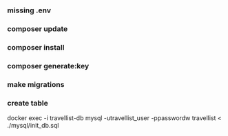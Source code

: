 
### missing .env
### composer update

### composer install 

### composer generate:key

### make migrations


### create table 
docker exec -i travellist-db mysql -utravellist_user -ppasswordw travellist < ./mysql/init_db.sql